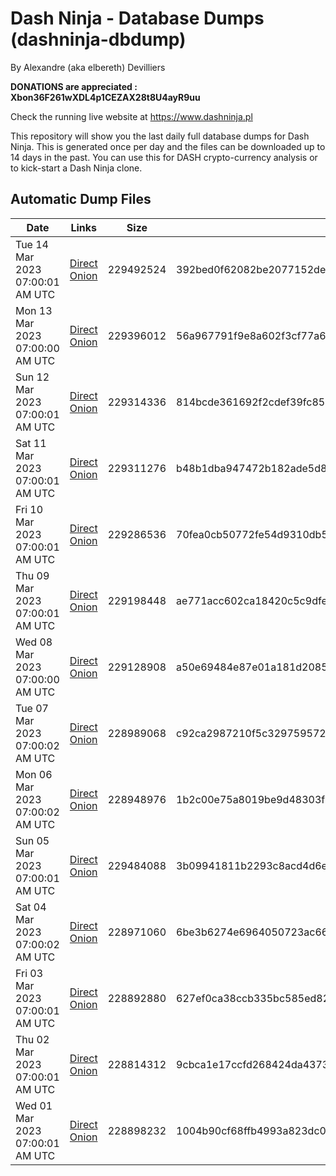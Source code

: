 # Dash Ninja - Database Dumps (dashninja-dbdump)
By Alexandre (aka elbereth) Devilliers

**DONATIONS are appreciated : Xbon36F261wXDL4p1CEZAX28t8U4ayR9uu**

Check the running live website at https://www.dashninja.pl

This repository will show you the last daily full database dumps for Dash Ninja. This is generated once per day and the files can be downloaded up to 14 days in the past.
You can use this for DASH crypto-currency analysis or to kick-start a Dash Ninja clone.


## Automatic Dump Files
| Date | Links | Size | SHA256 |
|--|--|--|--|
| Tue 14 Mar 2023 07:00:01 AM UTC | [Direct](https://oshi.at/CEYv) [Onion](http://5ety7tpkim5me6eszuwcje7bmy25pbtrjtue7zkqqgziljwqy3rrikqd.onion/CEYv) | 229492524 | 392bed0f62082be2077152de9f3dd6197f4d5cfccdad47fb9664aa7bd2ff5f9b | 
| Mon 13 Mar 2023 07:00:00 AM UTC | [Direct](https://oshi.at/zdUJ) [Onion](http://5ety7tpkim5me6eszuwcje7bmy25pbtrjtue7zkqqgziljwqy3rrikqd.onion/zdUJ) | 229396012 | 56a967791f9e8a602f3cf77a66e0bcaae4941074dd7af421bdcb6183421b50ec | 
| Sun 12 Mar 2023 07:00:01 AM UTC | [Direct](https://oshi.at/CnBV) [Onion](http://5ety7tpkim5me6eszuwcje7bmy25pbtrjtue7zkqqgziljwqy3rrikqd.onion/CnBV) | 229314336 | 814bcde361692f2cdef39fc857921c6404f420991430f6f308c4301759995121 | 
| Sat 11 Mar 2023 07:00:01 AM UTC | [Direct](https://oshi.at/feeX) [Onion](http://5ety7tpkim5me6eszuwcje7bmy25pbtrjtue7zkqqgziljwqy3rrikqd.onion/feeX) | 229311276 | b48b1dba947472b182ade5d887a824942cc19146c2f336aad3f8a693f38a5cf8 | 
| Fri 10 Mar 2023 07:00:01 AM UTC | [Direct](https://oshi.at/cGUx) [Onion](http://5ety7tpkim5me6eszuwcje7bmy25pbtrjtue7zkqqgziljwqy3rrikqd.onion/cGUx) | 229286536 | 70fea0cb50772fe54d9310db58c7b441fd57786c8206b9e68a17b382e540b2ad | 
| Thu 09 Mar 2023 07:00:01 AM UTC | [Direct](https://oshi.at/NxMe) [Onion](http://5ety7tpkim5me6eszuwcje7bmy25pbtrjtue7zkqqgziljwqy3rrikqd.onion/NxMe) | 229198448 | ae771acc602ca18420c5c9dfe43038ce548a79ffaf5544492847a4134dd4c3f4 | 
| Wed 08 Mar 2023 07:00:00 AM UTC | [Direct](https://oshi.at/QjAL) [Onion](http://5ety7tpkim5me6eszuwcje7bmy25pbtrjtue7zkqqgziljwqy3rrikqd.onion/QjAL) | 229128908 | a50e69484e87e01a181d2085acf403e0e8716f6a697949c5d658867243947ffa | 
| Tue 07 Mar 2023 07:00:02 AM UTC | [Direct](https://oshi.at/EiQE) [Onion](http://5ety7tpkim5me6eszuwcje7bmy25pbtrjtue7zkqqgziljwqy3rrikqd.onion/EiQE) | 228989068 | c92ca2987210f5c329759572dedb62c27d4664c149fb056686fb8a1558434dbc | 
| Mon 06 Mar 2023 07:00:02 AM UTC | [Direct](https://oshi.at/VsKw) [Onion](http://5ety7tpkim5me6eszuwcje7bmy25pbtrjtue7zkqqgziljwqy3rrikqd.onion/VsKw) | 228948976 | 1b2c00e75a8019be9d48303f2ac0d7800a927f5362f03c91795a9f76d42f7d7f | 
| Sun 05 Mar 2023 07:00:01 AM UTC | [Direct](https://oshi.at/jBrX) [Onion](http://5ety7tpkim5me6eszuwcje7bmy25pbtrjtue7zkqqgziljwqy3rrikqd.onion/jBrX) | 229484088 | 3b09941811b2293c8acd4d6eec6b6d43309b05b68c4f3e95a15cec926c67e7ac | 
| Sat 04 Mar 2023 07:00:02 AM UTC | [Direct](https://oshi.at/PfHy) [Onion](http://5ety7tpkim5me6eszuwcje7bmy25pbtrjtue7zkqqgziljwqy3rrikqd.onion/PfHy) | 228971060 | 6be3b6274e6964050723ac662d7d3656e9d63301047c8ccf04a3103cc1f398b1 | 
| Fri 03 Mar 2023 07:00:01 AM UTC | [Direct](https://oshi.at/sXpT) [Onion](http://5ety7tpkim5me6eszuwcje7bmy25pbtrjtue7zkqqgziljwqy3rrikqd.onion/sXpT) | 228892880 | 627ef0ca38ccb335bc585ed82d2437dad566daa03e829b257e4dbb7a206b9dd3 | 
| Thu 02 Mar 2023 07:00:01 AM UTC | [Direct](https://oshi.at/Erap) [Onion](http://5ety7tpkim5me6eszuwcje7bmy25pbtrjtue7zkqqgziljwqy3rrikqd.onion/Erap) | 228814312 | 9cbca1e17ccfd268424da4373dcdd6018f389cf02ec234de4a2b5f9b10a525b0 | 
| Wed 01 Mar 2023 07:00:01 AM UTC | [Direct](https://oshi.at/pEbh) [Onion](http://5ety7tpkim5me6eszuwcje7bmy25pbtrjtue7zkqqgziljwqy3rrikqd.onion/pEbh) | 228898232 | 1004b90cf68ffb4993a823dc0cd17fb130992b684666f78c2aebc889f9129b56 | 
